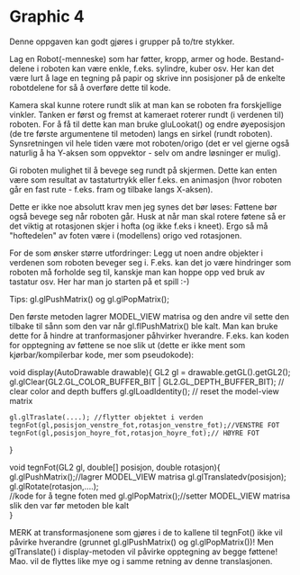 # Graphic 4
Denne oppgaven kan godt gjøres i grupper på to/tre stykker.

Lag en Robot(-menneske) som har føtter, kropp, armer og hode. Bestand-delene i roboten kan være enkle, f.eks. sylindre, kuber osv. Her kan det være lurt å lage en tegning på papir og skrive inn posisjoner på de enkelte robotdelene for så å overføre dette til kode.

Kamera skal kunne rotere rundt slik at man kan se roboten fra forskjellige vinkler. Tanken er først og fremst at kameraet roterer rundt (i verdenen til) roboten. For å få til dette kan man bruke gluLookat() og endre øyeposisjon (de tre første argumentene til metoden) langs en sirkel (rundt roboten). Synsretningen vil hele tiden være mot roboten/origo (det er vel gjerne også naturlig å ha Y-aksen som oppvektor - selv om andre løsninger er mulig). 
 
Gi roboten mulighet til å bevege seg rundt på skjermen. Dette kan enten være som resultat av tastaturtrykk eller f.eks. en animasjon (hvor roboten går en fast rute - f.eks. fram og tilbake langs X-aksen).

Dette er ikke noe absolutt krav men jeg synes det bør løses: Føttene bør også bevege seg når roboten går. Husk at når man skal rotere føtene så er det viktig at rotasjonen skjer i hofta (og ikke f.eks i kneet). Ergo så må "hoftedelen" av foten være i (modellens) origo ved rotasjonen.

For de som ønsker større utfordringer:
Legg ut noen andre objekter i verdenen som roboten beveger seg i. F.eks. kan det jo være hindringer som
roboten må forholde seg til, kanskje man kan hoppe opp ved bruk av tastatur osv. Her har man jo starten på et spill :-)


Tips:
gl.glPushMatrix() og gl.glPopMatrix();


Den første metoden lagrer MODEL_VIEW matrisa og den andre vil sette den tilbake til sånn som den var når gl.flPushMatrix() ble kalt. Man kan bruke dette for å hindre at tranformasjoner påhvirker hverandre. F.eks. kan koden for opptegning av føttene se noe slik ut (dette er ikke ment som kjørbar/kompilerbar kode, mer som pseudokode):

void display(AutoDrawable drawable){
    GL2 gl = drawable.getGL().getGL2(); 
    gl.glClear(GL2.GL_COLOR_BUFFER_BIT | GL2.GL_DEPTH_BUFFER_BIT); // clear color and depth buffers
        gl.glLoadIdentity();  // reset the model-view matrix

    gl.glTraslate(....); //flytter objektet i verden   
    tegnFot(gl,posisjon_venstre_fot,rotasjon_venstre_fot);//VENSTRE FOT
    tegnFot(gl,posisjon_hoyre_fot,rotasjon_hoyre_fot);// HØYRE FOT   
}

void tegnFot(GL2 gl, double[] posisjon, double rotasjon){
    gl.glPushMatrix();//lagrer MODEL_VIEW matrisa
    gl.glTranslatedv(posisjon);
    gl.glRotate(rotasjon,....);   
    //kode for å tegne foten med
    gl.glPopMatrix();//setter MODEL_VIEW matrisa slik den var før metoden ble kalt   
}

MERK at transformasjonene som gjøres i de to kallene til tegnFot() ikke vil påvirke hverandre (grunnet gl.glPushMatrix() og gl.glPopMatrix())! Men glTranslate() i display-metoden vil påvirke opptegning av begge føttene! Mao. vil de flyttes like mye og i samme retning av denne translasjonen.